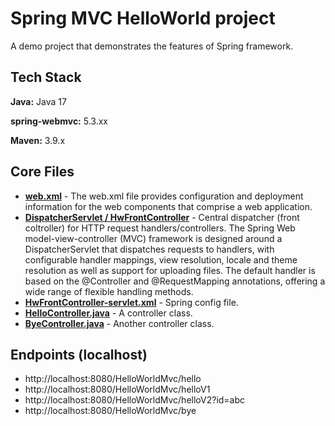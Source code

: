 
# Spring MVC HelloWorld project

A demo project that demonstrates the features of Spring framework.



## Tech Stack

**Java:** Java 17

**spring-webmvc:** 5.3.xx

**Maven:** 3.9.x



## Core Files
* **[web.xml](https://github.com/navrwork/spring-mvc/blob/main/HelloWorldMvc/src/main/webapp/WEB-INF/web.xml)** - The web.xml file provides configuration and deployment information for the web components that comprise a web application.
* **[DispatcherServlet / HwFrontController](https://docs.spring.io/spring-framework/docs/current/javadoc-api/org/springframework/web/servlet/DispatcherServlet.html)** - Central dispatcher (front coltroller) for HTTP request handlers/controllers. The Spring Web model-view-controller (MVC) framework is designed around a DispatcherServlet that dispatches requests to handlers, with configurable handler mappings, view resolution, locale and theme resolution as well as support for uploading files. The default handler is based on the @Controller and @RequestMapping annotations, offering a wide range of flexible handling methods.
* **[HwFrontController-servlet.xml](https://github.com/navrwork/spring-mvc/blob/main/HelloWorldMvc/src/main/webapp/WEB-INF/HwFrontController-servlet.xml)** - Spring config file.
* **[HelloController.java](https://github.com/navrwork/spring-mvc/blob/main/HelloWorldMvc/src/main/java/com/navr/webmvc/helloworld/HelloController.java)** - A controller class.
* **[ByeController.java](https://github.com/navrwork/spring-mvc/blob/main/HelloWorldMvc/src/main/java/com/navr/webmvc/helloworld/ByeController.java)** - Another controller class.


## Endpoints (localhost)
* http://localhost:8080/HelloWorldMvc/hello
* http://localhost:8080/HelloWorldMvc/helloV1
* http://localhost:8080/HelloWorldMvc/helloV2?id=abc
* http://localhost:8080/HelloWorldMvc/bye


